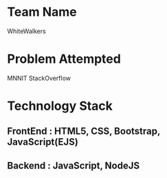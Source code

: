 # Team Name
WhiteWalkers

# Problem Attempted
MNNIT StackOverflow

# Technology Stack
## FrontEnd : HTML5, CSS, Bootstrap, JavaScript(EJS)
## Backend : JavaScript, NodeJS
